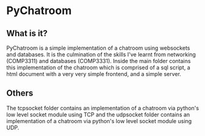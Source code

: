 # PyChatroom

## What is it?
PyChatroom is a simple implementation of a chatroom using websockets and databases.
It is the culmination of the skills I've learnt from networking (COMP3311) and databases (COMP3331).
Inside the main folder contains this implementation of the chatroom which is comprised of a sql script, a html document with a very very simple frontend, and a simple server.
## Others
The tcpsocket folder contains an implementation of a chatroom via python's low level socket module using TCP
and the udpsocket folder contains an implementation of a chatroom via python's low level socket module using UDP.

